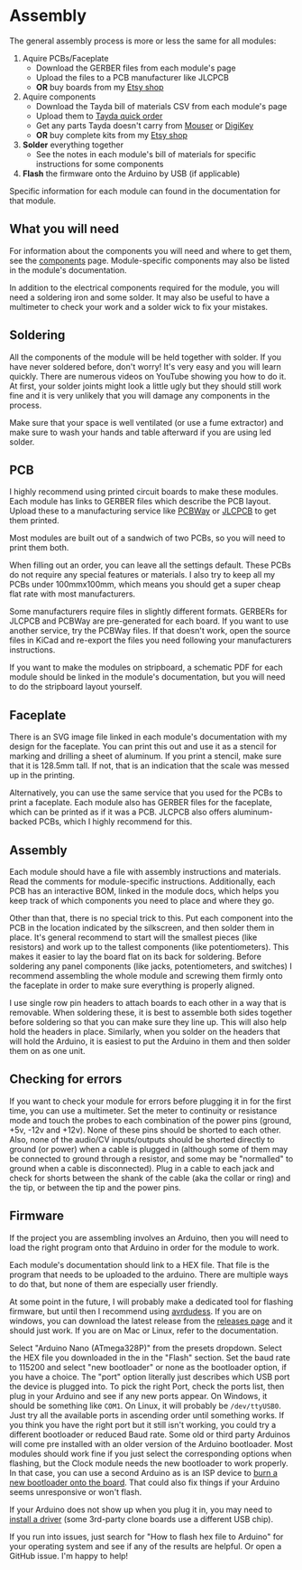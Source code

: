 # Assembly

The general assembly process is more or less the same for all modules:

1. Aquire PCBs/Faceplate
    - Download the GERBER files from each module's page
    - Upload the files to a PCB manufacturer like JLCPCB
    - **OR** buy boards from my [Etsy shop](https://www.etsy.com/shop/freemodular/)
2. Aquire components
    - Download the Tayda bill of materials CSV from each module's page
    - Upload them to [Tayda quick order](https://www.taydaelectronics.com/quick-order/)
    - Get any parts Tayda doesn't carry from [Mouser](https://www.mouser.com/) or [DigiKey](https://www.digikey.com/)
    - **OR** buy complete kits from my [Etsy shop](https://www.etsy.com/shop/freemodular/)
4. **Solder** everything together
    - See the notes in each module's bill of materials for specific instructions for some components
5. **Flash** the firmware onto the Arduino by USB (if applicable)

 Specific information for each module can found in the documentation for that module.

## What you will need

For information about the components you will need and where to get them, see the [components](https://quinnfreedman.github.io/modular/docs/components) page. Module-specific components may also be listed in the module's documentation.

In addition to the electrical components required for the module, you will need a soldering iron and some solder. It may also be useful to have a multimeter to check your work and a solder wick to fix your mistakes.

## Soldering

All the components of the module will be held together with solder. If you have never soldered before, don't worry! It's very easy and you will learn quickly. There are numerous videos on YouTube showing you how to do it. At first, your solder joints might look a little ugly but they should still work fine and it is very unlikely that you will damage any components in the process.

Make sure that your space is well ventilated (or use a fume extractor) and make sure to wash your hands and table afterward if you are using led solder.

## PCB

I highly recommend using printed circuit boards to make these modules. Each module has links to GERBER files which describe the PCB layout. Upload these to a manufacturing service like [PCBWay](https://www.pcbway.com/) or [JLCPCB](https://jlcpcb.com/order) to get them printed. 

Most modules are built out of a sandwich of two PCBs, so you will need to print them both.

When filling out an order, you can leave all the settings default. These PCBs do not require any special features or materials. I also try to keep all my PCBs under 100mmx100mm, which means you should get a super cheap flat rate with most manufacturers.

Some manufacturers require files in slightly different formats. GERBERs for JLCPCB and PCBWay are pre-generated for each board. If you want to use another service, try the PCBWay files. If that doesn't work, open the source files in KiCad and re-export the files you need following your manufacturers instructions.

If you want to make the modules on stripboard, a schematic PDF for each module should be linked in the module's documentation, but you will need to do the stripboard layout yourself.

## Faceplate

There is an SVG image file linked in each module's documentation with my design for the faceplate. You can print this out and use it as a stencil for marking and drilling a sheet of aluminum. If you print a stencil, make sure that it is 128.5mm tall. If not, that is an indication that the scale was messed up in the printing.

Alternatively, you can use the same service that you used for the PCBs to print a faceplate. Each module also has GERBER files for the faceplate, which can be printed as if it was a PCB. JLCPCB also offers aluminum-backed PCBs, which I highly recommend for this.

## Assembly

Each module should have a file with assembly instructions and materials. Read the comments for module-specific instructions. Additionally, each PCB has an interactive BOM, linked in the module docs, which helps you keep track of which components you need to place and where they go.

Other than that, there is no special trick to this. Put each component into the PCB in the location indicated by the silkscreen, and then solder them in place. It's general recommend to start will the smallest pieces (like resistors) and work up to the tallest components (like potentiometers). This makes it easier to lay the board flat on its back for soldering. Before soldering any panel components (like jacks, potentiometers, and switches) I recommend assembling the whole module and screwing them firmly onto the faceplate in order to make sure everything is properly aligned.

I use single row pin headers to attach boards to each other in a way that is removable. When soldering these, it is best to assemble both sides together before soldering so that you can make sure they line up. This will also help hold the headers in place. Similarly, when you solder on the headers that will hold the Arduino, it is easiest to put the Arduino in them and then solder them on as one unit.

## Checking for errors

If you want to check your module for errors before plugging it in for the first time, you can use a multimeter. Set the meter to continuity or resistance mode and touch the probes to each combination of the power pins (ground, +5v, -12v and +12v). None of these pins should be shorted to each other. Also, none of the audio/CV inputs/outputs should be shorted directly to ground (or power) when a cable is plugged in (although some of them may be connected to ground through a resistor, and some may be "normalled" to ground when a cable is disconnected). Plug in a cable to each jack and check for shorts between the shank of the cable (aka the collar or ring) and the tip, or between the tip and the power pins.

## Firmware

If the project you are assembling involves an Arduino, then you will need to load the right program onto that Arduino in order for the module to work.

Each module's documentation should link to a HEX file. That file is the program that needs to be uploaded to the arduino. There are multiple ways to do that, but none of them are especially user friendly. 

At some point in the future, I will probably make a dedicated tool for flashing firmware, but until then I recommend using [avrdudess](https://github.com/ZakKemble/AVRDUDESS). If you are on windows, you can download the latest release from the [releases page](https://github.com/ZakKemble/AVRDUDESS/releases) and it should just work. If you are on Mac or Linux, refer to the documentation.

Select "Arduino Nano (ATmega328P)" from the presets dropdown. Select the HEX file you downloaded in the in the "Flash" section. Set the baud rate to 115200 and select "new bootloader" or none as the bootloader option, if you have a choice. The "port" option literally just describes which USB port the device is plugged into. To pick the right Port, check the ports list, then plug in your Arduino and see if any new ports appear. On Windows, it should be something like `COM1`. On Linux, it will probably be `/dev/ttyUSB0`. Just try all the available ports in ascending order until something works. If you think you have the right port but it still isn't working, you could try a different bootloader or reduced Baud rate. Some old or third party Arduinos will come pre installed with an older version of the Arduino bootloader. Most modules should work fine if you just select the corresponding options when flashing, but the Clock module needs the new bootloader to work properly. In that case, you can use a second Arduino as is an ISP device to [burn a new bootloader onto the board](https://support.arduino.cc/hc/en-us/articles/4841602539164-Burn-the-bootloader-on-UNO-Mega-and-classic-Nano-using-another-Arduino). That could also fix things if your Arduino seems unresponsive or won't flash.

If your Arduino does not show up when you plug it in, you may need to [install a driver](https://learn.sparkfun.com/tutorials/how-to-install-ch340-drivers/all) (some 3rd-party clone boards use a different USB chip).

If you run into issues, just search for "How to flash hex file to Arduino" for your operating system and see if any of the results are helpful. Or open a GitHub issue. I'm happy to help!
